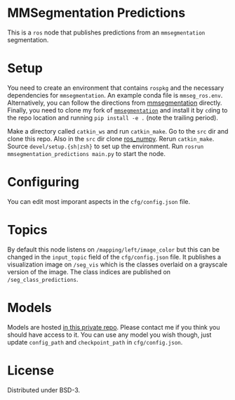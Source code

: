 # MMSegmentation Predictions
This is a `ros` node that publishes predictions from an `mmsegmentation` segmentation.

# Setup
You need to create an environment that contains `rospkg` and the necessary dependencies for `mmsegmentation`. An example conda file is `mmseg_ros.env`. Alternatively, you can follow the directions from [mmsegmentation](https://github.com/open-mmlab/mmsegmentation/blob/master/docs/en/get_started.md#installation) directly. Finally, you need to clone my fork of [`mmsegmentation`](https://github.com/russelldj/mmsegmentation?organization=russelldj&organization=russelldj) and install it by `cd`ing to the repo location and running `pip install -e .` (note the trailing period).

Make a directory called `catkin_ws` and run `catkin_make`. Go to the `src` dir and clone this repo. Also in the `src` dir clone [ros_numpy](https://github.com/eric-wieser/ros_numpy). Rerun `catkin_make`. Source `devel/setup.{sh|zsh}` to set up the environment. Run `rosrun mmsegmentation_predictions main.py` to start the node.

# Configuring
You can edit most imporant aspects in the `cfg/config.json` file.

# Topics
By default this node listens on `/mapping/left/image_color` but this can be changed in the `input_topic` field of the `cfg/config.json` file. It publishes a visualization image on `/seg_vis` which is the classes overlaid on a grayscale version of the image. The class indices are published on `/seg_class_predictions`.

# Models
Models are hosted [in this private repo](https://github.com/russelldj/SafeForestData). Please contact me if you think you should have access to it. You can use any model you wish though, just update `config_path` and `checkpoint_path` in `cfg/config.json`.

# License
Distributed under BSD-3.
